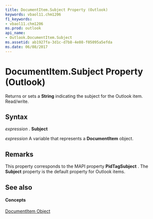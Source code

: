 ```yaml
---
title: DocumentItem.Subject Property (Outlook)
keywords: vbaol11.chm1206
f1_keywords:
- vbaol11.chm1206
ms.prod: outlook
api_name:
- Outlook.DocumentItem.Subject
ms.assetid: ab1927fa-3d1c-d7b8-4e08-f05095a5efda
ms.date: 06/08/2017
---
```



# DocumentItem.Subject Property (Outlook)

Returns or sets a **String** indicating the subject for the Outlook item. Read/write.


## Syntax

 _expression_ . **Subject**

 _expression_ A variable that represents a **DocumentItem** object.


## Remarks

This property corresponds to the MAPI property **PidTagSubject** . The **Subject** property is the default property for Outlook items.


## See also


#### Concepts


[DocumentItem Object](documentitem-object-outlook.md)

